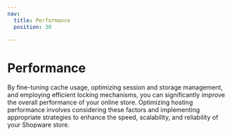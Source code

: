 ```yaml
---
nav:
  title: Performance
  position: 30

---
```


# Performance

By fine-tuning cache usage, optimizing session and storage management, and employing efficient locking mechanisms, you can significantly improve the overall performance of your online store. Optimizing hosting performance involves considering these factors and implementing appropriate strategies to enhance the speed, scalability, and reliability of your Shopware store.
